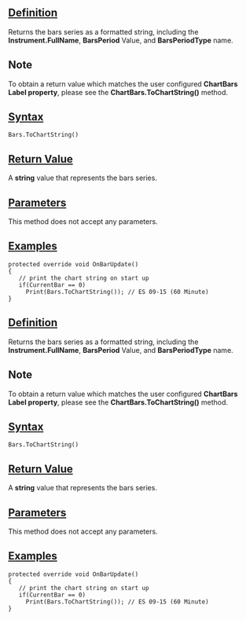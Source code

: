 ## [Definition](https://developer.ninjatrader.com/docs/desktop/tochartstring\#definition)

Returns the bars series as a formatted string, including the **Instrument.FullName**, **BarsPeriod** Value, and **BarsPeriodType** name.

## Note

To obtain a return value which matches the user configured **ChartBars Label property**, please see the **ChartBars.ToChartString()** method.

## [Syntax](https://developer.ninjatrader.com/docs/desktop/tochartstring\#syntax)

`Bars.ToChartString()`

## [Return Value](https://developer.ninjatrader.com/docs/desktop/tochartstring\#return-value)

A **string** value that represents the bars series.

## [Parameters](https://developer.ninjatrader.com/docs/desktop/tochartstring\#parameters)

This method does not accept any parameters.

## [Examples](https://developer.ninjatrader.com/docs/desktop/tochartstring\#examples)

```jsx-150469391 csharp
protected override void OnBarUpdate()
{
   // print the chart string on start up
   if(CurrentBar == 0)
     Print(Bars.ToChartString()); // ES 09-15 (60 Minute)
}

```

## [Definition](https://developer.ninjatrader.com/docs/desktop/tochartstring\#definition)

Returns the bars series as a formatted string, including the **Instrument.FullName**, **BarsPeriod** Value, and **BarsPeriodType** name.

## Note

To obtain a return value which matches the user configured **ChartBars Label property**, please see the **ChartBars.ToChartString()** method.

## [Syntax](https://developer.ninjatrader.com/docs/desktop/tochartstring\#syntax)

`Bars.ToChartString()`

## [Return Value](https://developer.ninjatrader.com/docs/desktop/tochartstring\#return-value)

A **string** value that represents the bars series.

## [Parameters](https://developer.ninjatrader.com/docs/desktop/tochartstring\#parameters)

This method does not accept any parameters.

## [Examples](https://developer.ninjatrader.com/docs/desktop/tochartstring\#examples)

```jsx-150469391 csharp
protected override void OnBarUpdate()
{
   // print the chart string on start up
   if(CurrentBar == 0)
     Print(Bars.ToChartString()); // ES 09-15 (60 Minute)
}

```